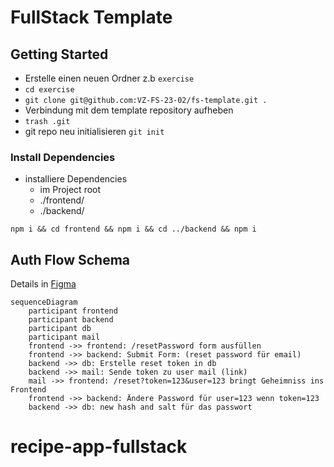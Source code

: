 # FullStack Template

## Getting Started

- Erstelle einen neuen Ordner z.b `exercise`
- `cd exercise`
- `git clone git@github.com:VZ-FS-23-02/fs-template.git .`
- Verbindung mit dem template repository aufheben
- `trash .git`
- git repo neu initialisieren `git init`

### Install Dependencies

- installiere Dependencies
  - im Project root
  - ./frontend/
  - ./backend/

`npm i && cd frontend && npm i && cd ../backend && npm i`

## Auth Flow Schema

Details in [Figma](https://www.figma.com/file/THcDMTloZHZr8mwuOwKAKo/VZ-FS-23-02-BackEnd?type=whiteboard&node-id=67-361&t=LU1My8uKoy6EJMhN-4)

```mermaid
sequenceDiagram
    participant frontend
    participant backend
    participant db
    participant mail
    frontend ->> frontend: /resetPassword form ausfüllen
    frontend ->> backend: Submit Form: (reset password für email)
    backend ->> db: Erstelle reset token in db
    backend ->> mail: Sende token zu user mail (link)
    mail ->> frontend: /reset?token=123&user=123 bringt Geheimniss ins Frontend
    frontend ->> backend: Ändere Password für user=123 wenn token=123
    backend ->> db: new hash and salt für das passwort
```
# recipe-app-fullstack
